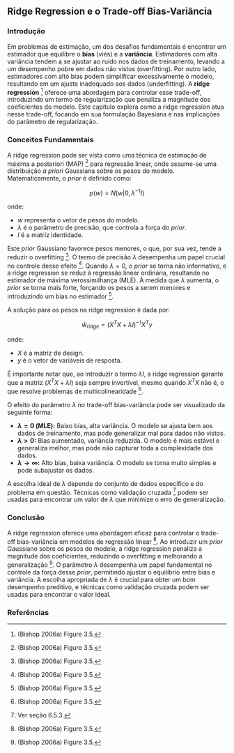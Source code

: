 ## Ridge Regression e o Trade-off Bias-Variância

### Introdução
Em problemas de estimação, um dos desafios fundamentais é encontrar um estimador que equilibre o **bias** (viés) e a **variância**. Estimadores com alta variância tendem a se ajustar ao ruído nos dados de treinamento, levando a um desempenho pobre em dados não vistos (overfitting). Por outro lado, estimadores com alto bias podem simplificar excessivamente o modelo, resultando em um ajuste inadequado aos dados (underfitting). A **ridge regression** [^203] oferece uma abordagem para controlar esse trade-off, introduzindo um termo de regularização que penaliza a magnitude dos coeficientes do modelo. Este capítulo explora como a ridge regression atua nesse trade-off, focando em sua formulação Bayesiana e nas implicações do parâmetro de regularização.

### Conceitos Fundamentais

A ridge regression pode ser vista como uma técnica de estimação de máxima a posteriori (MAP) [^203] para regressão linear, onde assume-se uma distribuição *a priori* Gaussiana sobre os pesos do modelo. Matematicamente, o *prior* é definido como:

$$ p(w) = N(w|0, \lambda^{-1}I) $$

onde:
*   $w$ representa o vetor de pesos do modelo.
*   $\lambda$ é o parâmetro de precisão, que controla a força do *prior*.
*   $I$ é a matriz identidade.

Este *prior* Gaussiano favorece pesos menores, o que, por sua vez, tende a reduzir o overfitting [^203]. O termo de precisão $\lambda$ desempenha um papel crucial no controle desse efeito [^203]. Quando $\lambda = 0$, o *prior* se torna não informativo, e a ridge regression se reduz à regressão linear ordinária, resultando no estimador de máxima verossimilhança (MLE). À medida que $\lambda$ aumenta, o *prior* se torna mais forte, forçando os pesos a serem menores e introduzindo um bias no estimador [^203].

A solução para os pesos na ridge regression é dada por:

$$ \hat{w}_{ridge} = (X^T X + \lambda I)^{-1} X^T y $$

onde:
*   $X$ é a matriz de design.
*   $y$ é o vetor de variáveis de resposta.

É importante notar que, ao introduzir o termo $\lambda I$, a ridge regression garante que a matriz $(X^T X + \lambda I)$ seja sempre invertível, mesmo quando $X^T X$ não é, o que resolve problemas de multicolinearidade [^203].

O efeito do parâmetro $\lambda$ no trade-off bias-variância pode ser visualizado da seguinte forma:

*   **$\lambda = 0$ (MLE):** Baixo bias, alta variância. O modelo se ajusta bem aos dados de treinamento, mas pode generalizar mal para dados não vistos.
*   **$\lambda > 0$:** Bias aumentado, variância reduzida. O modelo é mais estável e generaliza melhor, mas pode não capturar toda a complexidade dos dados.
*   **$\lambda \rightarrow \infty$:** Alto bias, baixa variância. O modelo se torna muito simples e pode subajustar os dados.

A escolha ideal de $\lambda$ depende do conjunto de dados específico e do problema em questão. Técnicas como validação cruzada [^207] podem ser usadas para encontrar um valor de $\lambda$ que minimize o erro de generalização.

### Conclusão

A ridge regression oferece uma abordagem eficaz para controlar o trade-off bias-variância em modelos de regressão linear [^203]. Ao introduzir um *prior* Gaussiano sobre os pesos do modelo, a ridge regression penaliza a magnitude dos coeficientes, reduzindo o overfitting e melhorando a generalização [^203]. O parâmetro $\lambda$ desempenha um papel fundamental no controle da força desse *prior*, permitindo ajustar o equilíbrio entre bias e variância. A escolha apropriada de $\lambda$ é crucial para obter um bom desempenho preditivo, e técnicas como validação cruzada podem ser usadas para encontrar o valor ideal.

### Referências
[^203]: (Bishop 2006a) Figure 3.5.
[^207]: Ver seção 6.5.3.
<!-- END -->